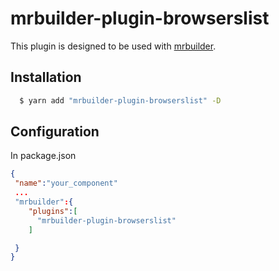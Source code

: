 mrbuilder-plugin-browserslist
===
This plugin is designed to be used with [mrbuilder](https://github.com/jspears/mrbuilder).

## Installation
```sh
  $ yarn add "mrbuilder-plugin-browserslist" -D
```
## Configuration
In package.json
```json
{
 "name":"your_component"
 ...
 "mrbuilder":{
    "plugins":[
      "mrbuilder-plugin-browserslist"
    ]

 }
}
```
